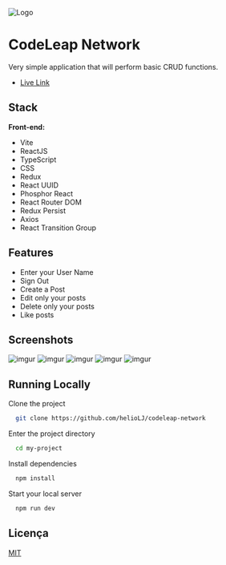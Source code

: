 
![Logo](https://i.imgur.com/shrjuOV.png)


# CodeLeap Network

Very simple application that will perform basic CRUD functions.

- [Live Link](https://codeleap-network-three.vercel.app/)
## Stack

**Front-end:**
- Vite
- ReactJS
- TypeScript
- CSS
- Redux
- React UUID
- Phosphor React
- React Router DOM
- Redux Persist
- Axios
- React Transition Group



## Features

- Enter your User Name
- Sign Out
- Create a Post
- Edit only your posts
- Delete only your posts
- Like posts

## Screenshots

![imgur](https://i.imgur.com/QWc06Fw.png)
![imgur](https://i.imgur.com/nuzDeos.png)
![imgur](https://i.imgur.com/84EQMVt.png)
![imgur](https://i.imgur.com/APdcOm7.png)
![imgur](https://i.imgur.com/5igeGkt.png)


## Running Locally

Clone the project

```bash
  git clone https://github.com/helioLJ/codeleap-network
```

Enter the project directory

```bash
  cd my-project
```

Install dependencies

```bash
  npm install
```

Start your local server

```bash
  npm run dev
```


## Licença

[MIT](https://github.com/helioLJ/weather-app-react/blob/main/LICENSE)


